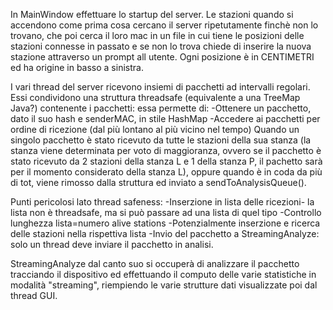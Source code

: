 ﻿In MainWindow effettuare lo startup del server.
Le stazioni quando si accendono come prima cosa cercano il server ripetutamente finchè non lo trovano, che poi cerca il loro mac in un file in cui tiene le posizioni delle stazioni connesse in passato e se non lo trova chiede di inserire la nuova stazione attraverso un prompt all utente.
Ogni posizione è in CENTIMETRI ed ha origine in basso a sinistra.

I vari thread del server ricevono insiemi di pacchetti ad intervalli regolari. Essi condividono una struttura threadsafe (equivalente a una TreeMap Java?) contenente i pacchetti:
essa permette di:
	-Ottenere un pacchetto, dato il suo hash e senderMAC, in stile HashMap
	-Accedere ai pacchetti per ordine di ricezione (dal più lontano al più vicino nel tempo)
Quando un singolo pacchetto è stato ricevuto da tutte le stazioni della sua stanza (la stanza viene determinata per voto di maggioranza, ovvero se il pacchetto è stato ricevuto da 2 stazioni della stanza L e 1 della stanza P, il pachetto sarà per il momento considerato della stanza L), oppure quando è in coda da più di tot, viene rimosso dalla struttura ed inviato a sendToAnalysisQueue().

Punti pericolosi lato thread safeness:
	-Inserzione in lista delle ricezioni- la lista non è threadsafe, ma si può passare ad una lista di quel tipo
	-Controllo lunghezza lista=numero alive stations
	-Potenzialmente inserzione e ricerca delle stazioni nella rispettiva lista
	-Invio del pacchetto a StreamingAnalyze: solo un thread deve inviare il pacchetto in analisi.

StreamingAnalyze dal canto suo si occuperà di analizzare il pacchetto tracciando il dispositivo ed effettuando il computo delle varie statistiche in modalità "streaming", riempiendo le varie strutture dati visualizzate poi dal thread GUI.
